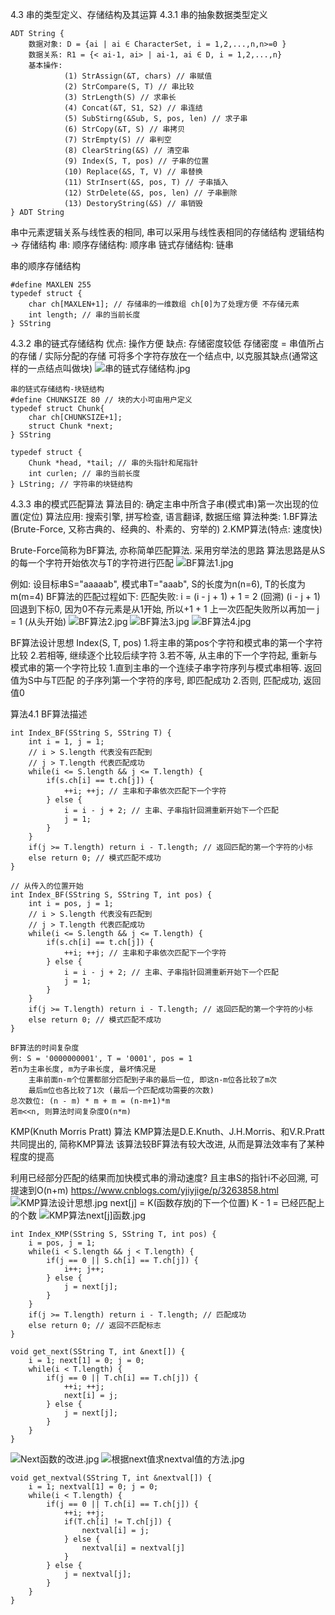 4.3 串的类型定义、存储结构及其运算
4.3.1 串的抽象数据类型定义
```
ADT String {
    数据对象: D = {ai | ai ∈ CharacterSet, i = 1,2,...,n,n>=0 }
    数据关系: R1 = {< ai-1, ai> | ai-1, ai ∈ D, i = 1,2,...,n}
    基本操作:
            (1) StrAssign(&T, chars) // 串赋值
            (2) StrCompare(S, T) // 串比较
            (3) StrLength(S) // 求串长
            (4) Concat(&T, S1, S2) // 串连结
            (5) SubStirng(&Sub, S, pos, len) // 求子串
            (6) StrCopy(&T, S) // 串拷贝
            (7) StrEmpty(S) // 串判空
            (8) ClearString(&S) // 清空串
            (9) Index(S, T, pos) // 子串的位置
            (10) Replace(&S, T, V) // 串替换
            (11) StrInsert(&S, pos, T) // 子串插入
            (12) StrDelete(&S, pos, len) // 子串删除
            (13) DestoryString(&S) // 串销毁
} ADT String
```
串中元素逻辑关系与线性表的相同, 串可以采用与线性表相同的存储结构
逻辑结构 -> 存储结构
串: 
    顺序存储结构: 顺序串
    链式存储结构: 链串
    
串的顺序存储结构
```
#define MAXLEN 255
typedef struct {
    char ch[MAXLEN+1]; // 存储串的一维数组 ch[0]为了处理方便 不存储元素
    int length; // 串的当前长度
} SString
```

4.3.2 串的链式存储结构
优点: 操作方便
缺点: 存储密度较低
存储密度 = 串值所占的存储 / 实际分配的存储
可将多个字符存放在一个结点中, 以克服其缺点(通常这样的一点结点叫做块)
![串的链式存储结构.jpg](images/串的链式存储结构.jpg)
```
串的链式存储结构-块链结构
#define CHUNKSIZE 80 // 块的大小可由用户定义
typedef struct Chunk{
    char ch[CHUNKSIZE+1];
    struct Chunk *next;
} SString

typedef struct {
    Chunk *head, *tail; // 串的头指针和尾指针
    int curlen; // 串的当前长度 
} LString; // 字符串的块链结构
```

4.3.3 串的模式匹配算法
算法目的: 确定主串中所含子串(模式串)第一次出现的位置(定位)
算法应用: 搜索引擎, 拼写检查, 语言翻译, 数据压缩
算法种类:
    1.BF算法(Brute-Force, 又称古典的、经典的、朴素的、穷举的)
    2.KMP算法(特点: 速度快)

Brute-Force简称为BF算法, 亦称简单匹配算法. 采用穷举法的思路
算法思路是从S的每一个字符开始依次与T的字符进行匹配
![BF算法1.jpg](images/BF算法1.jpg)

例如: 设目标串S="aaaaab", 模式串T="aaab", S的长度为n(n=6), T的长度为m(m=4)
BF算法的匹配过程如下:
匹配失败:
    i = (i - j + 1) + 1 = 2 (回溯)
        (i - j + 1) 回退到下标0, 因为0不存元素是从1开始, 所以+1
         + 1 上一次匹配失败所以再加一
    j = 1 (从头开始)
![BF算法2.jpg](images/BF算法2.jpg)
![BF算法3.jpg](images/BF算法3.jpg)
![BF算法4.jpg](images/BF算法4.jpg)

BF算法设计思想
Index(S, T, pos)
1.将主串的第pos个字符和模式串的第一个字符比较
2.若相等, 继续逐个比较后续字符
3.若不等, 从主串的下一个字符起, 重新与模式串的第一个字符比较
    1.直到主串的一个连续子串字符序列与模式串相等. 返回值为S中与T匹配
    的子序列第一个字符的序号, 即匹配成功
    2.否则, 匹配成功, 返回值0

算法4.1 BF算法描述
```
int Index_BF(SString S, SString T) {
    int i = 1, j = 1;
    // i > S.length 代表没有匹配到
    // j > T.length 代表匹配成功
    while(i <= S.length && j <= T.length) {
        if(s.ch[i] == t.ch[j]) {
            ++i; ++j; // 主串和子串依次匹配下一个字符
        } else {
            i = i - j + 2; // 主串、子串指针回溯重新开始下一个匹配
            j = 1;
        }
    }
    if(j >= T.length) return i - T.length; // 返回匹配的第一个字符的小标
    else return 0; // 模式匹配不成功
}

// 从传入的位置开始
int Index_BF(SString S, SString T, int pos) {
    int i = pos, j = 1;
    // i > S.length 代表没有匹配到
    // j > T.length 代表匹配成功
    while(i <= S.length && j <= T.length) {
        if(s.ch[i] == t.ch[j]) {
            ++i; ++j; // 主串和子串依次匹配下一个字符
        } else {
            i = i - j + 2; // 主串、子串指针回溯重新开始下一个匹配
            j = 1;
        }
    }
    if(j >= T.length) return i - T.length; // 返回匹配的第一个字符的小标
    else return 0; // 模式匹配不成功
}

BF算法的时间复杂度
例: S = '0000000001', T = '0001', pos = 1
若n为主串长度, m为子串长度, 最坏情况是
    主串前面n-m个位置都部分匹配到子串的最后一位, 即这n-m位各比较了m次
    最后m位也各比较了1次 (最后一个匹配成功需要的次数)
总次数位: (n - m) * m + m = (n-m+1)*m
若m<<n, 则算法时间复杂度O(n*m)
```

KMP(Knuth Morris Pratt) 算法
KMP算法是D.E.Knuth、J.H.Morris、和V.R.Pratt共同提出的, 简称KMP算法
该算法较BF算法有较大改进, 从而是算法效率有了某种程度的提高

利用已经部分匹配的结果而加快模式串的滑动速度?
且主串S的指针i不必回溯, 可提速到O(n+m)
https://www.cnblogs.com/yjiyjige/p/3263858.html
![KMP算法设计思想.jpg](images/KMP算法设计思想.jpg)
next[j] = K(函数存放j的下一个位置)
K - 1 = 已经匹配上的个数
![KMP算法next[j]函数.jpg](images/KMP算法next[j]函数.jpg)
```
int Index_KMP(SString S, SString T, int pos) {
    i = pos, j = 1;
    while(i < S.length && j < T.length) {
        if(j == 0 || S.ch[i] == T.ch[j]) {
            i++; j++;
        } else {
            j = next[j];
        }
    }
    if(j >= T.length) return i - T.length; // 匹配成功
    else return 0; // 返回不匹配标志
}

void get_next(SString T, int &next[]) {
    i = 1; next[1] = 0; j = 0;
    while(i < T.length) {
        if(j == 0 || T.ch[i] == T.ch[j]) {
            ++i; ++j;
            next[i] = j;
        } else {
            j = next[j];
        }
    }
}
```
![Next函数的改进.jpg](images/Next函数的改进.jpg)
![根据next值求nextval值的方法.jpg](images/根据next值求nextval值的方法.jpg)
```
void get_nextval(SString T, int &nextval[]) {
    i = 1; nextval[1] = 0; j = 0;
    while(i < T.length) {
        if(j == 0 || T.ch[i] == T.ch[j]) {
            ++i; ++j;
            if(T.ch[i] != T.ch[j]) {
                nextval[i] = j;
            } else {
                nextval[i] = nextval[j]
            }
        } else {
            j = nextval[j];
        }
    }
}
```